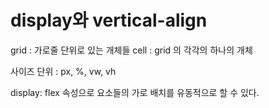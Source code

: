 # display와 vertical-align

grid : 가로줄 단위로 있는 개체들
cell : grid 의 각각의 하나의 개체

사이즈 단위 : px, %, vw, vh

display: flex 속성으로 요소들의 가로 배치를 유동적으로 할 수 있다.
